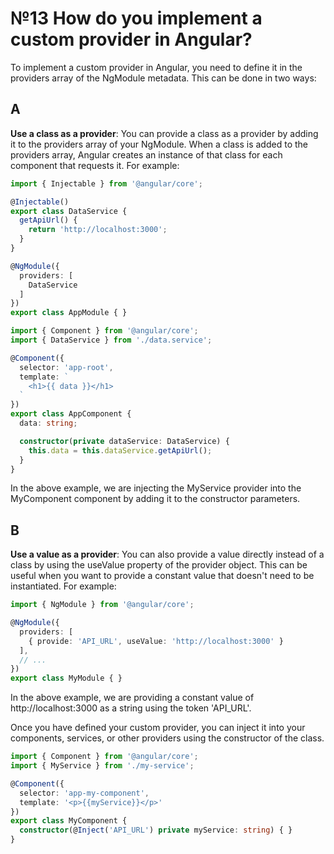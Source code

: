 # №13 How do you implement a custom provider in Angular?

To implement a custom provider in Angular, you need to define it in the providers array of the NgModule metadata. This can be done in two ways:

## A
**Use a class as a provider**: You can provide a class as a provider by adding it to the providers array of your NgModule. When a class is added to the providers array, Angular creates an instance of that class for each component that requests it. For example:
```typescript
import { Injectable } from '@angular/core';

@Injectable()
export class DataService {
  getApiUrl() {
    return 'http://localhost:3000';
  }
}

@NgModule({
  providers: [
    DataService
  ]
})
export class AppModule { }
```
```typescript
import { Component } from '@angular/core';
import { DataService } from './data.service';

@Component({
  selector: 'app-root',
  template: `
    <h1>{{ data }}</h1>
  `
})
export class AppComponent {
  data: string;

  constructor(private dataService: DataService) {
    this.data = this.dataService.getApiUrl();
  }
}
```
In the above example, we are injecting the MyService provider into the MyComponent component by adding it to the constructor parameters.

## B
**Use a value as a provider**: You can also provide a value directly instead of a class by using the useValue property of the provider object. This can be useful when you want to provide a constant value that doesn't need to be instantiated. For example:

```typescript
import { NgModule } from '@angular/core';

@NgModule({
  providers: [
    { provide: 'API_URL', useValue: 'http://localhost:3000' }
  ],
  // ...
})
export class MyModule { }
```

In the above example, we are providing a constant value of http://localhost:3000 as a string using the token 'API_URL'.

Once you have defined your custom provider, you can inject it into your components, services, or other providers using the constructor of the class.

```typescript
import { Component } from '@angular/core';
import { MyService } from './my-service';

@Component({
  selector: 'app-my-component',
  template: '<p>{{myService}}</p>'
})
export class MyComponent {
  constructor(@Inject('API_URL') private myService: string) { }
}
```
